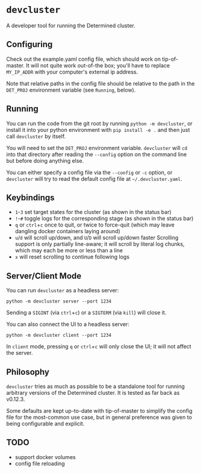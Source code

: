 # `devcluster`

A developer tool for running the Determined cluster.

## Configuring

Check out the example.yaml config file, which should work on tip-of-master.  It
will not quite work out-of-the box; you'll have to replace `MY_IP_ADDR` with
your computer's external ip address.

Note that relative paths in the config file should be relative to the path in
the `DET_PROJ` environment variable (see `Running`, below).

## Running

You can run the code from the git root by running `python -m devcluster`, or
install it into your python environment with `pip install -e .` and then just
call `devcluster` by itself.

You will need to set the `DET_PROJ` environment variable.  `devcluster` will
`cd` into that directory after reading the `--config` option on the command
line but before doing anything else.

You can either specify a config file via the `--config` or `-c` option, or
`devcluster` will try to read the default config file at
`~/.devcluster.yaml`.

## Keybindings

- `1`-`3` set target states for the cluster (as shown in the status bar)
- `!`-`#` toggle logs for the corresponding stage (as shown in the status bar)
- `q` or `ctrl`+`c` once to quit, or twice to force-quit (which may leave
  dangling docker containers laying around)
- `u`/`d` will scroll up/down, and `U`/`D` will scroll up/down faster
  Scrolling support is only partially line-aware; it will scroll by
  literal log chunks, which may each be more or less than a line
- `x` will reset scrolling to continue following logs

## Server/Client Mode

You can run `devcluster` as a headless server:

    python -m devcluster server --port 1234

Sending a `SIGINT` (via `ctrl`+`c`) or a `SIGTERM` (via `kill`) will close it.

You can also connect the UI to a headless server:

    python -m devcluster client --port 1234

In `client` mode, pressing `q` or `ctrl`+`c` will only close the UI; it will
not affect the server.

## Philosophy

`devcluster` tries as much as possible to be a standalone tool for running
arbitrary versions of the Determined cluster.  It is tested as far back as
v0.12.3.

Some defaults are kept up-to-date with tip-of-master to simplify the config
file for the most-common use case, but in general preference was given to being
configurable and explicit.

## TODO

- support docker volumes
- config file reloading
